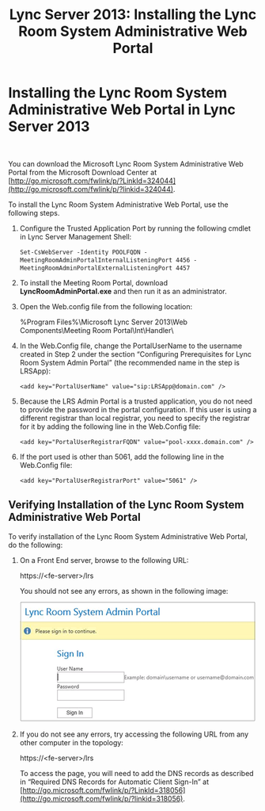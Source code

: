 ﻿---
title: 'Lync Server 2013: Installing the Lync Room System Administrative Web Portal'
TOCTitle: Installing the Lync Room System Administrative Web Portal
ms:assetid: dd19e368-c338-4e21-a40d-6439d46a9748
ms:mtpsurl: https://technet.microsoft.com/en-us/library/Dn436326(v=OCS.15)
ms:contentKeyID: 56737622
ms.date: 04/09/2015
mtps_version: v=OCS.15
---

# Installing the Lync Room System Administrative Web Portal in Lync Server 2013

 


You can download the Microsoft Lync Room System Administrative Web Portal from the Microsoft Download Center at [http://go.microsoft.com/fwlink/p/?LinkId=324044](http://go.microsoft.com/fwlink/p/?linkid=324044).

To install the Lync Room System Administrative Web Portal, use the following steps.

1.  Configure the Trusted Application Port by running the following cmdlet in Lync Server Management Shell:
    
        Set-CsWebServer -Identity POOLFQDN -MeetingRoomAdminPortalInternalListeningPort 4456 -MeetingRoomAdminPortalExternalListeningPort 4457

2.  To install the Meeting Room Portal, download **LyncRoomAdminPortal.exe** and then run it as an administrator.

3.  Open the Web.config file from the following location:
    
    %Program Files%\\Microsoft Lync Server 2013\\Web Components\\Meeting Room Portal\\Int\\Handler\\

4.  In the Web.Config file, change the PortalUserName to the username created in Step 2 under the section “Configuring Prerequisites for Lync Room System Admin Portal” (the recommended name in the step is LRSApp):
    
        <add key="PortalUserName" value="sip:LRSApp@domain.com" />

5.  Because the LRS Admin Portal is a trusted application, you do not need to provide the password in the portal configuration. If this user is using a different registrar than local registrar, you need to specify the registrar for it by adding the following line in the Web.Config file:
    
        <add key="PortalUserRegistrarFQDN" value="pool-xxxx.domain.com" />

6.  If the port used is other than 5061, add the following line in the Web.Config file:
    
        <add key="PortalUserRegistrarPort" value="5061" />

## Verifying Installation of the Lync Room System Administrative Web Portal

To verify installation of the Lync Room System Administrative Web Portal, do the following:


1.  On a Front End server, browse to the following URL:
    
    https://\<fe-server\>/lrs
    
    You should not see any errors, as shown in the following image:
    
    ![Lync Room System Admin Portal Sign In screen](images/Dn436326.050bcf70-2f3b-46b2-9b96-ebd12679b713(OCS.15).png "Lync Room System Admin Portal Sign In screen")

2.  If you do not see any errors, try accessing the following URL from any other computer in the topology:
    
    https://\<fe-server\>/lrs
    
    To access the page, you will need to add the DNS records as described in “Required DNS Records for Automatic Client Sign-In” at [http://go.microsoft.com/fwlink/p/?LinkId=318056](http://go.microsoft.com/fwlink/p/?linkid=318056).

